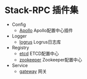# Stack-RPC 插件集

- Config
    - [Apollo](./config/source/apollo) Apollo配置中心插件
- Logger
    - [logrus](./logger/logrus) Logrus日志库
- Registry
    - [etcd](./registry/etcd) ETCD配置中心
    - [zookeeper](./registry/zookeeper) Zookeeper配置中心
- Service
    - [gateway](./service/gateway) 网关